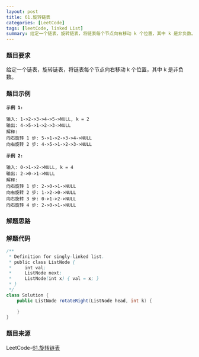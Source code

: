 ```yaml
---
layout: post
title: 61.旋转链表
categories: [LeetCode]
tags: [leetCode, linked List]
summary: 给定一个链表，旋转链表，将链表每个节点向右移动 k 个位置，其中 k 是非负数。
---
```


### 题目要求
给定一个链表，旋转链表，将链表每个节点向右移动 k 个位置，其中 k 是非负数。

### 题目示例
**`示例 1:`**
```
输入: 1->2->3->4->5->NULL, k = 2
输出: 4->5->1->2->3->NULL
解释:
向右旋转 1 步: 5->1->2->3->4->NULL
向右旋转 2 步: 4->5->1->2->3->NULL
```

**`示例 2:`**
```
输入: 0->1->2->NULL, k = 4
输出: 2->0->1->NULL
解释:
向右旋转 1 步: 2->0->1->NULL
向右旋转 2 步: 1->2->0->NULL
向右旋转 3 步: 0->1->2->NULL
向右旋转 4 步: 2->0->1->NULL
```

### 解题思路


### 解题代码
```java
/**
 * Definition for singly-linked list.
 * public class ListNode {
 *     int val;
 *     ListNode next;
 *     ListNode(int x) { val = x; }
 * }
 */
class Solution {
    public ListNode rotateRight(ListNode head, int k) {
        
    }
}
```

### 题目来源
LeetCode-[61.旋转链表](https://leetcode-cn.com/problems/rotate-list/)
